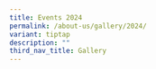```yaml
---
title: Events 2024
permalink: /about-us/gallery/2024/
variant: tiptap
description: ""
third_nav_title: Gallery
---
```

<p></p>
